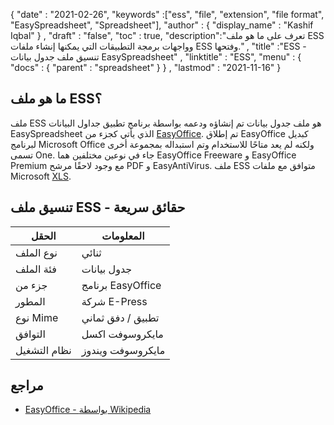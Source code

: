 {
  "date" : "2021-02-26",
  "keywords" :["ess", "file", "extension", "file format", "EasySpreadsheet", "Spreadsheet"],
  "author" : {
    "display_name" : "Kashif Iqbal"
} ,
  "draft" : "false",
  "toc" : true,
  "description":"تعرف على ما هو ملف ESS وواجهات برمجة التطبيقات التي يمكنها إنشاء ملفات ESS وفتحها." ,
  "title" :"ESS - تنسيق ملف جدول بيانات EasySpreadsheet" ,
  "linktitle" : "ESS",
  "menu" : {
    "docs" : {
      "parent" : "spreadsheet"
}
} ,
  "lastmod" : "2021-11-16"
}

## ما هو ملف ESS؟

ملف ESS هو ملف جدول بيانات تم إنشاؤه ودعمه بواسطة برنامج تطبيق جداول البيانات EasySpreadsheet الذي يأتي كجزء من [EasyOffice](https://en.wikipedia.org/wiki/EasyOffice). تم إطلاق EasyOffice كبديل لبرنامج Microsoft Office ولكنه لم يعد متاحًا للاستخدام وتم استبداله بمجموعة أخرى تسمى One. جاء في نوعين مختلفين هما EasyOffice Freeware و EasyOffice Premium مع وجود لاحقًا مرشح PDF و EasyAntiVirus. ملف ESS متوافق مع ملفات Microsoft [XLS](/ar/spreadsheet/xls/).

## تنسيق ملف ESS - حقائق سريعة

| الحقل | المعلومات |
---|---|
| نوع الملف | ثنائي |
| فئة الملف | جدول بيانات |
| جزء من | برنامج EasyOffice |
| المطور | شركة E-Press |
| نوع Mime | تطبيق / دفق ثماني |
| التوافق | مايكروسوفت اكسل |
| نظام التشغيل | مايكروسوفت ويندوز |

## مراجع

* [EasyOffice - بواسطة Wikipedia](https://en.wikipedia.org/wiki/EasyOffice)

